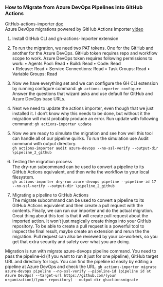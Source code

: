 ### How to Migrate from Azure DevOps Pipelines into GitHub Actions
GitHub-actions-importer  [doc](https://docs.github.com/en/actions/migrating-to-github-actions/using-github-actions-importer-to-automate-migrations/automating-migration-with-github-actions-importer) <br>
Azure DevOps migrations powered by GitHub Actions Importer  [video](https://www.youtube.com/watch?v=gG-2bkmBRlI)

1. Install GitHub CLI and gh-actions-importer extension
2. To run the migration, we need two PAT tokens. One for the GitHub and another for the         Azure DevOps. GitHub token requires repo and workflow scope to work. Azure DevOps token  requires following permissions to work:
•	Agents Pool: Read
•	Build: Read
•	Code: Read <br>
•	Release: Read
•	Service Connections: Read
•	Task Groups: Read
•	Variable Groups: Read
3. Now we have everything set and we can configure the GH CLI extension by running configure command. ```gh actions-importer configure```<br> Answer the questions that wizard asks and use default for GitHub and Azure DevOps    base URLs. 
4. Next we need to update the actions importer, even though that we just installed it. I don’t know why this needs to be done, but without it the migration will most probably produce an error. Run update with following command:  ```gh actions-importer update```


5. Now we are ready to simulate the migration and see how well this tool can handle all of our pipeline quirks. To run the simulation use Audit command with output directory.<br>
```gh actions-importer audit azure-devops --no-ssl-verify --output-dir \pipeline_2_github```
6. Testing the migration process <br>
The dry-run subcommand can be used to convert a pipeline to its GitHub Actions equivalent, and then write the workflow to your local filesystem.<br>
```gh actions-importer dry-run azure-devops pipeline --pipeline-id 17  --no-ssl-verify --output-dir \pipeline_2_github```

7. Migrating a pipeline to GitHub Actions <br>
The migrate subcommand can be used to convert a pipeline to its GitHub Actions equivalent and then create a pull request with the contents. Finally, we can run our importer and do the actual migration. Great thing about this tool is that it will create pull request about the imported action. It won’t just magically create things into your GitHub repository. To be able to create a pull request is a powerful tool to inspect the final result, maybe create an extension and rerun the the migration. Pull request can also be reviewed by your co-workers, so you get that extra security and safety over what you are doing.

Migration is run with migrate azure-devops pipeline command. You need to pass the pipeline-id (if you want to run it just for one pipeline), GitHub target URL and directory for logs. You can find the pipeline id easily by editing a pipeline at Azure DevOps and check the URL.
```gh actions-importer migrate azure-devops pipeline --no-ssl-verify --pipeline-id (pipeline id at Azure DevOps) --target-url https://github.com/(your organization)/(your repository) --output-dir ghactionsmigrate```
